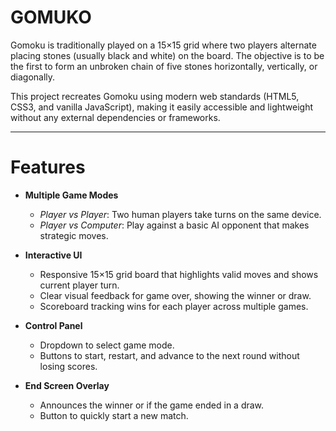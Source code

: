 # GOMUKO
Gomoku is traditionally played on a 15×15 grid where two players alternate placing stones (usually black and white) on the board. The objective is to be the first to form an unbroken chain of five stones horizontally, vertically, or diagonally.

This project recreates Gomoku using modern web standards (HTML5, CSS3, and vanilla JavaScript), making it easily accessible and lightweight without any external dependencies or frameworks.

---

# Features

- **Multiple Game Modes**  
  - *Player vs Player*: Two human players take turns on the same device.  
  - *Player vs Computer*: Play against a basic AI opponent that makes strategic moves.

- **Interactive UI**  
  - Responsive 15×15 grid board that highlights valid moves and shows current player turn.  
  - Clear visual feedback for game over, showing the winner or draw.  
  - Scoreboard tracking wins for each player across multiple games.

- **Control Panel**  
  - Dropdown to select game mode.  
  - Buttons to start, restart, and advance to the next round without losing scores.

- **End Screen Overlay**  
  - Announces the winner or if the game ended in a draw.  
  - Button to quickly start a new match.
